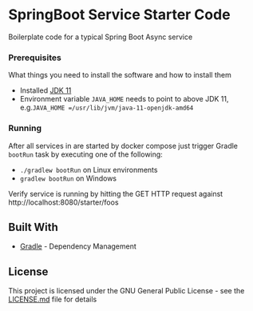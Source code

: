 # SpringBoot Service Starter Code

Boilerplate code for a typical Spring Boot Async service

### Prerequisites

What things you need to install the software and how to install them

* Installed [JDK 11](https://docs.oracle.com/en/java/javase/11/install/overview-jdk-installation.html)
* Environment variable ```JAVA_HOME``` needs to point to above JDK 11, e.g.```JAVA_HOME =/usr/lib/jvm/java-11-openjdk-amd64```

### Running

After all services in are started by docker compose just trigger Gradle ```bootRun``` task by executing one of the following:

* ```./gradlew bootRun``` on Linux environments
* ```gradlew bootRun``` on Windows

Verify service is running by hitting the GET HTTP request against http://localhost:8080/starter/foos

## Built With

* [Gradle](https://gradle.org/) - Dependency Management

## License

This project is licensed under the GNU General Public License - see the [LICENSE.md](LICENSE.md) file for details
